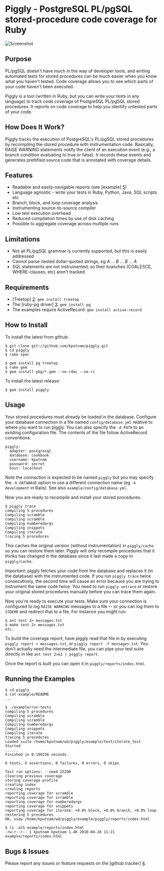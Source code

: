# Piggly - PostgreSQL PL/pgSQL stored-procedure code coverage for Ruby

![Screenshot](http://kputnam.github.com/piggly/images/example.png)

## Purpose

PL/pgSQL doesn't have much in the way of developer tools, and writing automated tests for
stored procedures can be much easier when you know what you haven't tested. Code coverage
allows you to see which parts of your code haven't been executed.

Piggly is a tool (written in Ruby, but you can write your tests in any language) to track
code coverage of PostgreSQL PL/pgSQL stored procedures. It reports on code coverage to help
you identify untested parts of your code.

## How Does It Work?

Piggly tracks the execution of PostgreSQL's PL/pgSQL stored procedures by recompiling
the stored procedure with instrumentation code. Basically, RAISE WARNING statements notify the
client of an execution event (e.g., a branch condition evaluating to true or false). It records
these events and generates prettified source code that is annotated with coverage details.

## Features

* Readable and easily-navigable reports (see [example] [5])
* Language agnostic - write your tests in Ruby, Python, Java, SQL scripts etc
* Branch, block, and loop coverage analysis
* Instrumenting source-to-source compiler
* Low test execution overhead
* Reduced compilation times by use of disk caching
* Possible to aggregate coverage across multiple runs

## Limitations

* Not all PL/pgSQL grammar is currently supported, but this is easily addressed
* Cannot parse nested dollar-quoted strings, eg $A$ ... $B$ ... $B$ ... $A$
* SQL statements are not instrumented, so their branches (COALESCE, WHERE-clauses, etc) aren't tracked

## Requirements

* [Treetop] [2]: `gem install treetop`
* The [ruby-pg driver] [3]: `gem install pg`
* The examples require ActiveRecord: `gem install active-record`

## How to Install

To install the latest from github:

    $ git clone git://github.com/kputnam/piggly.git
    $ cd piggly
    $ rake spec

    $ gem install pg treetop
    $ rake gem
    $ gem install pkg/*.gem --no-rdoc --no-ri

To install the latest release:

    $ gem install piggly

## Usage

Your stored procedures must already be loaded in the database. Configure your database connection in
a file named `config/database.yml` relative to where you want to run piggly. You can also specify the
`-d PATH` to an existing configuration file. The contents of the file follow ActiveRecord conventions:

    piggly:
      adapter: postgresql
      database: cookbook
      username: kputnam
      password: secret
      host: localhost

Note the connection is expected to be named `piggly` but you may specify the `-k DATABASE` option to
use a different connection name (eg `-k development` in Rails).  See also `example/config/database.yml`.

Now you are ready to recompile and install your stored procedures.

    $ piggly trace
    compiling 5 procedures
    Compiling scramble
    Compiling scramble
    Compiling numberedargs
    Compiling snippets
    Compiling iterate
    tracing 5 procedures

This caches the original version (without instrumentation) in `piggly/cache` so you can restore them
later. Piggly will only recompile procedures that it thinks has changed in the database since it last
made a copy in `piggly/cache`.

*Important*: piggly fetches your code from the database and replaces it (in the database) with the
instrumented code. If you run `piggly trace` twice consecutively, the second time will cause an error
because you are trying to instrument the same code twice. You need to run `piggly untrace` or restore
your original stored procedures manually before you can trace them again.

Now you're ready to execute your tests. Make sure your connection is configured to log `RAISE WARNING`
messages to a file -- or you can log them to `STDERR` and redirect that to a file. For instance you
might run:

    $ ant test 2> messages.txt
    $ make test 2> messages.txt
    etc.

To build the coverage report, have piggly read that file in by executing `piggly report < messages.txt`,
 or `piggly report -f messages.txt`. You don't actually need the intermediate file, you can pipe your
test suite directly in like `ant test 2>&1 | piggly report`.

Once the report is built you can open it in `piggly/reports/index.html`.

## Running the Examples

    $ cd piggly
    $ cat example/README
    ...

    $ ./example/run-tests
    compiling 5 procedures
    Compiling scramble
    Compiling scramble
    Compiling numberedargs
    Compiling snippets
    Compiling iterate
    tracing 5 procedures
    Loaded suite /home/kputnam/wd/piggly/example/test/iterate_test
    Started
    ......
    Finished in 0.199236 seconds.

    6 tests, 6 assertions, 0 failures, 0 errors, 0 skips

    Test run options: --seed 25290
    clearing previous coverage
    storing coverage profile
    creating index
    creating reports
    reporting coverage for scramble
    reporting coverage for scramble
    reporting coverage for numberedargs
    reporting coverage for snippets
    reporting coverage for iterate: +0.0% block, +0.0% branch, +0.0% loop
    restoring 5 procedures
    OK, view /home/kputnam/wd/piggly/example/piggly/reports/index.html

    $ ls -alh example/reports/index.html
    -rw-r--r-- 1 kputnam kputnam 1.4K 2010-04-28 11:21 example/reports/index.html

## Bugs & Issues

Please report any issues or feature requests on the [github tracker] [4].

  [1]: http://github.com/relevance/rcov/
  [2]: http://github.com/nathansobo/treetop
  [3]: http://bitbucket.org/ged/ruby-pg/
  [4]: http://github.com/kputnam/piggly/issues
  [5]: http://kputnam.github.com/piggly/reports/index.html
